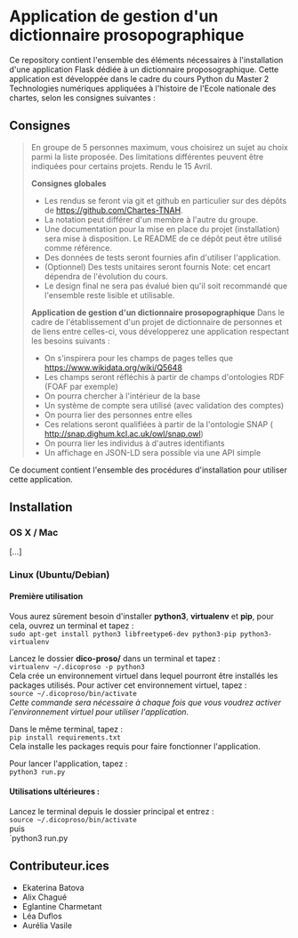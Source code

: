 # Application de gestion d'un dictionnaire prosopographique 
Ce repository contient l'ensemble des éléments nécessaires à l'installation d'une application Flask dédiée à un dictionnaire proposographique. Cette application est développée dans le cadre du cours Python du Master 2 Technologies numériques appliquées à l'histoire de l'Ecole nationale des chartes, selon les consignes suivantes :    

## Consignes 
> En groupe de 5 personnes maximum, vous choisirez un sujet au choix parmi la liste proposée. Des limitations différentes peuvent être indiquées pour certains projets. Rendu le 15 Avril.  
>  
> **Consignes globales**  
> - Les rendus se feront via git et github en particulier sur des dépôts de https://github.com/Chartes-TNAH.
> - La notation peut différer d'un membre à l'autre du groupe.
> - Une documentation pour la mise en place du projet (installation) sera mise à disposition. Le README de ce dépôt peut être utilisé comme référence.
> - Des données de tests seront fournies afin d'utiliser l'application.
> - (Optionnel) Des tests unitaires seront fournis Note: cet encart dépendra de l'évolution du cours.
> - Le design final ne sera pas évalué bien qu'il soit recommandé que l'ensemble reste lisible et utilisable.
>   
> **Application de gestion d'un dictionnaire prosopographique**
> Dans le cadre de l'établissement d'un projet de dictionnaire de personnes et de liens entre celles-ci, vous développerez une application respectant les besoins suivants :  
> - On s'inspirera pour les champs de pages telles que https://www.wikidata.org/wiki/Q5648  
> - Les champs seront réfléchis à partir de champs d'ontologies RDF (FOAF par exemple)  
> - On pourra chercher à l'intérieur de la base  
> - Un système de compte sera utilisé (avec validation des comptes)  
> - On pourra lier des personnes entre elles  
> - Ces relations seront qualifiées à partir de la l'ontologie SNAP ( http://snap.dighum.kcl.ac.uk/owl/snap.owl)  
> - On pourra lier les individus à d'autres identifiants  
> - Un affichage en JSON-LD sera possible via une API simple  


Ce document contient l'ensemble des procédures d'installation pour utiliser cette application. 

## Installation 
### OS X / Mac
[...]

### Linux (Ubuntu/Debian)
#### Première utilisation  
Vous aurez sûrement besoin d'installer **python3**, **virtualenv** et **pip**, pour cela, ouvrez un terminal et tapez :  
`sudo apt-get install python3 libfreetype6-dev python3-pip python3-virtualenv`

Lancez le dossier **dico-proso/** dans un terminal et tapez :  
`virtualenv ~/.dicoproso -p python3`  
Cela crée un environnement virtuel dans lequel pourront être installés les packages utilisés. Pour activer cet environnement virtuel, tapez :  
`source ~/.dicoproso/bin/activate`  
*Cette commande sera nécessaire à chaque fois que vous voudrez activer l'environnement virtuel pour utiliser l'application.*  
  
Dans le même terminal, tapez :  
`pip install requirements.txt`  
Cela installe les packages requis pour faire fonctionner l'application.  

Pour lancer l'application, tapez :  
`python3 run.py`  

#### Utilisations ultérieures :
Lancez le terminal depuis le dossier principal et entrez :  
`source ~/.dicoproso/bin/activate`  
puis  
`python3 run.py

## Contributeur.ices 
- Ekaterina Batova
- Alix Chagué
- Eglantine Charmetant
- Léa Duflos
- Aurélia Vasile
